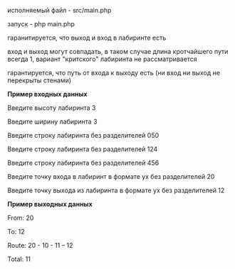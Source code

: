 ﻿исполняемый файл  - src/main.php

запуск - php main.php

гаранитируется, что выход и вход в лабиринте есть

вход и выход могут совпадать, в таком случае длина кротчайшего пути всегда 1, вариант "критского" лабиринта не рассматривается

гарантируется, что путь от входа к выходу есть (ни вход ни выход не перекрыты стенами)

**Пример входных данных**

Введите высоту лабиринта 3

Введите ширину лабиринта 3

Введите строку лабиринта без разделителей 050

Введите строку лабиринта без разделителей 124

Введите строку лабиринта без разделителей 456

Введите точку входа в лабиринт в формате yx без разделителей 20

Введите точку выхода из лабиринта в формате yx без разделителей 12

**Пример выходных данных** 

From: 20

To: 12

Route: 20 - 10 - 11 – 12

Total: 11
